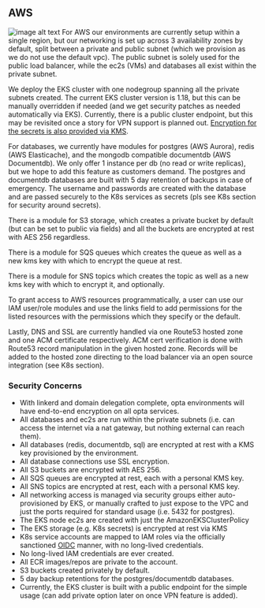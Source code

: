 ## AWS
![image alt text](/images/opta_aws_architecture.png)
For AWS our environments are currently setup within a single region, but our networking is set up across 3 availability
zones by default, split between a private and public subnet (which we provision as we do not use the default vpc).
The public subnet is solely used for the public load balancer, while the ec2s (VMs) and databases all exist within
the private subnet.

We deploy the EKS cluster with one nodegroup spanning all the private subnets created. The current EKS cluster version
is 1.18, but this can be manually overridden if needed (and we get security patches as needed automatically via EKS).
Currently, there is a public cluster endpoint, but this may be revisited once a story for VPN support is planned out.
[Encryption for the secrets is also provided via KMS](https://aws.amazon.com/blogs/containers/using-eks-encryption-provider-support-for-defense-in-depth/).

For databases, we currently have modules for postgres (AWS Aurora), redis (AWS Elasticache), and the mongodb compatible
documentdb (AWS Documentdb). We only offer 1 instance per db (no read or write replicas), but we hope to add this
feature as customers demand. The postgres and documentdb databases are built with 5 day retention of backups in case of
emergency. The username and passwords are created with the database and are passed securely to the K8s services as
secrets (pls see K8s section for security around secrets).

There is a module for S3 storage, which creates a private bucket by default (but can be set to public via fields)
and all the buckets are encrypted at rest with AES 256 regardless.

There is a module for SQS queues which creates the queue as well as a new kms key with which to encrypt
the queue at rest.

There is a module for SNS topics which creates the topic as well as a new kms key with which to encrypt it, and 
optionally.

To grant access to AWS resources programmatically, a user can use our IAM user/role modules and use the links field
to add permissions for the listed resources with the permissions which they specify or the default.

Lastly, DNS and SSL are currently handled via one Route53 hosted zone and one ACM certificate respectively. ACM cert
verification is done with Route53 record manipulation in the given hosted zone. Records will be added to the hosted
zone directing to the load balancer via an open source integration (see K8s section).

### Security Concerns
* With linkerd and domain delegation complete, opta environments will have end-to-end encryption on all opta services.
* All databases and ec2s are run within the private subnets (i.e. can access the internet via a nat gateway, but
  nothing external can reach them).
* All databases (redis, documentdb, sql) are encrypted at rest with a KMS key provisioned by the environment.
* All database connections use SSL encryption.
* All S3 buckets are encrypted with AES 256.
* All SQS queues are encrypted at rest, each with a personal KMS key.
* All SNS topics are encrypted at rest, each with a personal KMS key.  
* All networking access is managed via security groups either auto-provisioned by EKS, or manually crafted to just
  expose to the VPC and just the ports required for standard usage (i.e. 5432 for postgres).
* The EKS node ec2s are created with just the AmazonEKSClusterPolicy
* The EKS storage (e.g. K8s secrets) is encrypted at rest via KMS
* K8s service accounts are mapped to IAM roles via the officially sanctioned [OIDC](https://docs.aws.amazon.com/eks/latest/userguide/enable-iam-roles-for-service-accounts.html)
  manner, with no long-lived credentials.
* No long-lived IAM credentials are ever created.
* All ECR images/repos are private to the account.
* S3 buckets created privately by default.
* 5 day backup retentions for the postgres/documentdb databases.
* Currently, the EKS cluster is built with a public endpoint for the simple usage (can add private option later on once
  VPN feature is added).